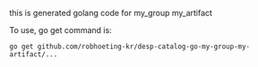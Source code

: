 this is generated golang code for my_group my_artifact

To use, 
go get command is:

```shell
go get github.com/robhoeting-kr/desp-catalog-go-my-group-my-artifact/...
```
